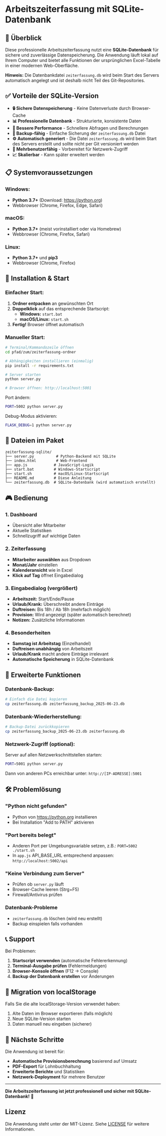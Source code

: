 # Arbeitszeiterfassung mit SQLite-Datenbank

## 🎯 **Überblick**

Diese professionelle Arbeitszeiterfassung nutzt eine **SQLite-Datenbank** für sichere und zuverlässige Datenspeicherung. Die Anwendung läuft lokal auf Ihrem Computer und bietet alle Funktionen der ursprünglichen Excel-Tabelle in einer modernen Web-Oberfläche.

**Hinweis:** Die Datenbankdatei `zeiterfassung.db` wird beim Start des Servers automatisch angelegt und ist deshalb nicht Teil des Git-Repositories.

## ✅ **Vorteile der SQLite-Version**

- **🔒 Sichere Datenspeicherung** - Keine Datenverluste durch Browser-Cache
- **📊 Professionelle Datenbank** - Strukturierte, konsistente Daten
- **🚀 Bessere Performance** - Schnellere Abfragen und Berechnungen
- **💾 Backup-fähig** - Einfache Sicherung der `zeiterfassung.db` Datei
- **⚙️ Automatisch generiert** - Die Datei `zeiterfassung.db` wird beim Start des Servers erstellt und sollte nicht per Git versioniert werden
- **🔄 Mehrbenutzerfähig** - Vorbereitet für Netzwerk-Zugriff
- **📈 Skalierbar** - Kann später erweitert werden

## 📋 **Systemvoraussetzungen**

### Windows:
- **Python 3.7+** (Download: https://python.org)
- Webbrowser (Chrome, Firefox, Edge, Safari)

### macOS:
- **Python 3.7+** (meist vorinstalliert oder via Homebrew)
- Webbrowser (Chrome, Firefox, Safari)

### Linux:
- **Python 3.7+** und **pip3**
- Webbrowser (Chrome, Firefox)

## 🚀 **Installation & Start**

### **Einfacher Start:**

1. **Ordner entpacken** an gewünschten Ort
2. **Doppelklick** auf das entsprechende Startscript:
   - **Windows:** `start.bat`
   - **macOS/Linux:** `start.sh`
3. **Fertig!** Browser öffnet automatisch

### **Manueller Start:**

```bash
# Terminal/Kommandozeile öffnen
cd pfad/zum/zeiterfassung-ordner

# Abhängigkeiten installieren (einmalig)
pip install -r requirements.txt

# Server starten
python server.py

# Browser öffnen: http://localhost:5001
```

Port ändern:
```bash
PORT=5002 python server.py
```

Debug-Modus aktivieren:
```bash
FLASK_DEBUG=1 python server.py
```

## 📁 **Dateien im Paket**

```
zeiterfassung-sqlite/
├── server.py          # Python-Backend mit SQLite
├── index.html         # Web-Frontend
├── app.js            # JavaScript-Logik
├── start.bat         # Windows-Startscript
├── start.sh          # macOS/Linux-Startscript
├── README.md         # Diese Anleitung
└── zeiterfassung.db  # SQLite-Datenbank (wird automatisch erstellt)
```

## 🎮 **Bedienung**

### **1. Dashboard**
- Übersicht aller Mitarbeiter
- Aktuelle Statistiken
- Schnellzugriff auf wichtige Daten

### **2. Zeiterfassung**
- **Mitarbeiter auswählen** aus Dropdown
- **Monat/Jahr** einstellen
- **Kalenderansicht** wie in Excel
- **Klick auf Tag** öffnet Eingabedialog

### **3. Eingabedialog (vergrößert)**
- **Arbeitszeit:** Start/Ende/Pause
- **Urlaub/Krank:** Überschreibt andere Einträge
- **Duftreisen:** Bis 18h / Ab 18h (mehrfach möglich)
- **Provision:** Wird angezeigt (später automatisch berechnet)
- **Notizen:** Zusätzliche Informationen

### **4. Besonderheiten**
- **Samstag ist Arbeitstag** (Einzelhandel)
- **Duftreisen unabhängig** von Arbeitszeit
- **Urlaub/Krank** macht andere Einträge irrelevant
- **Automatische Speicherung** in SQLite-Datenbank

## 🔧 **Erweiterte Funktionen**

### **Datenbank-Backup:**
```bash
# Einfach die Datei kopieren
cp zeiterfassung.db zeiterfassung_backup_2025-06-23.db
```

### **Datenbank-Wiederherstellung:**
```bash
# Backup-Datei zurückkopieren
cp zeiterfassung_backup_2025-06-23.db zeiterfassung.db
```

### **Netzwerk-Zugriff (optional):**
Server auf allen Netzwerkschnittstellen starten:
```bash
PORT=5001 python server.py
```
Dann von anderen PCs erreichbar unter: `http://[IP-ADRESSE]:5001`

## 🛠 **Problemlösung**

### **"Python nicht gefunden"**
- Python von https://python.org installieren
- Bei Installation "Add to PATH" aktivieren

### **"Port bereits belegt"**
- Anderen Port per Umgebungsvariable setzen, z.B.: `PORT=5002 ./start.sh`
- In `app.js` API_BASE_URL entsprechend anpassen: `http://localhost:5002/api`

### **"Keine Verbindung zum Server"**
- Prüfen ob `server.py` läuft
- Browser-Cache leeren (Strg+F5)
- Firewall/Antivirus prüfen

### **Datenbank-Probleme**
- `zeiterfassung.db` löschen (wird neu erstellt)
- Backup einspielen falls vorhanden

## 📞 **Support**

Bei Problemen:
1. **Startscript verwenden** (automatische Fehlererkennung)
2. **Terminal-Ausgabe prüfen** (Fehlermeldungen)
3. **Browser-Konsole öffnen** (F12 → Console)
4. **Backup der Datenbank erstellen** vor Änderungen

## 🔄 **Migration von localStorage**

Falls Sie die alte localStorage-Version verwendet haben:
1. Alte Daten im Browser exportieren (falls möglich)
2. Neue SQLite-Version starten
3. Daten manuell neu eingeben (sicherer)

## 🎯 **Nächste Schritte**

Die Anwendung ist bereit für:
- **Automatische Provisionsberechnung** basierend auf Umsatz
- **PDF-Export** für Lohnbuchhaltung
- **Erweiterte Berichte** und Statistiken
- **Netzwerk-Deployment** für mehrere Benutzer

---

**Die Arbeitszeiterfassung ist jetzt professionell und sicher mit SQLite-Datenbank!** 🎉


## Lizenz
Die Anwendung steht unter der MIT-Lizenz. Siehe [LICENSE](LICENSE) für weitere Informationen.
